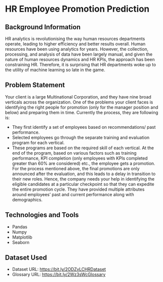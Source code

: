 # HR Employee Promotion Prediction
## Background Information
HR analytics is revolutionising the way human resources departments operate, leading
to higher efficiency and better results overall. 
Human resources have been using analytics for years. However, the collection, processing, and analysis of data have been
largely manual, and given the nature of human resources dynamics and HR KPIs, the
approach has been constraining HR. 
Therefore, it is surprising that HR departments woke up to the utility of machine learning so late in the game.

## Problem Statement
Your client is a large Multinational Corporation, and they have nine broad verticals
across the organization. One of the problems your client faces is identifying the right
people for promotion (only for the manager position and below) and preparing them in
time.
Currently the process, they are following is:
- They first identify a set of employees based on recommendations/ past
performance.
- Selected employees go through the separate training and evaluation program for
each vertical.
- These programs are based on the required skill of each vertical. At the end of the
program, based on various factors such as training performance, KPI completion
(only employees with KPIs completed greater than 60% are considered) etc., the
employee gets a promotion.
For the process mentioned above, the final promotions are only announced after the
evaluation, and this leads to a delay in transition to their new roles. Hence, the company
needs your help in identifying the eligible candidates at a particular checkpoint so that
they can expedite the entire promotion cycle.
They have provided multiple attributes around employees’ past and current performance
along with demographics. 

## Technologies and Tools
- Pandas
- Numpy
- Matplotlib
- Seaborn

## Dataset Used
- Dataset URL: https://bit.ly/2ODZvLCHRDataset
- Glossary URL: https://bit.ly/2Wz3sWcGlossary
